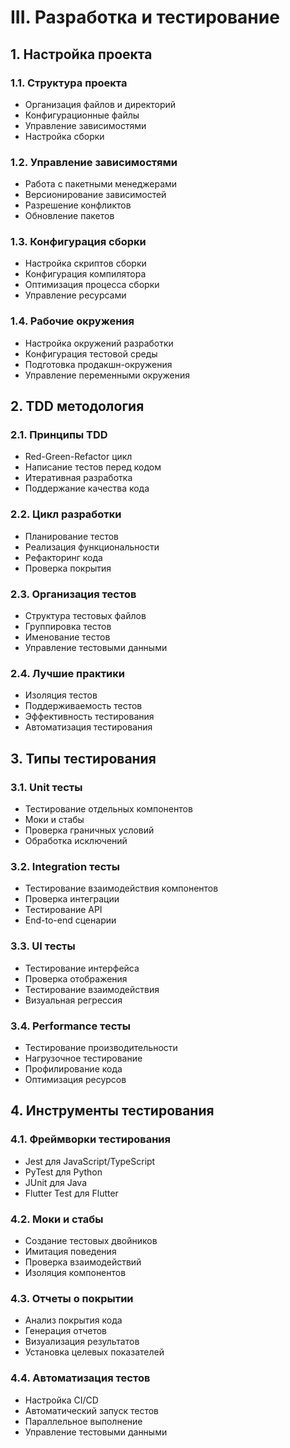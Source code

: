 # III. Разработка и тестирование

## 1. Настройка проекта

### 1.1. Структура проекта
- Организация файлов и директорий
- Конфигурационные файлы
- Управление зависимостями
- Настройка сборки

### 1.2. Управление зависимостями
- Работа с пакетными менеджерами
- Версионирование зависимостей
- Разрешение конфликтов
- Обновление пакетов

### 1.3. Конфигурация сборки
- Настройка скриптов сборки
- Конфигурация компилятора
- Оптимизация процесса сборки
- Управление ресурсами

### 1.4. Рабочие окружения
- Настройка окружений разработки
- Конфигурация тестовой среды
- Подготовка продакшн-окружения
- Управление переменными окружения

## 2. TDD методология

### 2.1. Принципы TDD
- Red-Green-Refactor цикл
- Написание тестов перед кодом
- Итеративная разработка
- Поддержание качества кода

### 2.2. Цикл разработки
- Планирование тестов
- Реализация функциональности
- Рефакторинг кода
- Проверка покрытия

### 2.3. Организация тестов
- Структура тестовых файлов
- Группировка тестов
- Именование тестов
- Управление тестовыми данными

### 2.4. Лучшие практики
- Изоляция тестов
- Поддерживаемость тестов
- Эффективность тестирования
- Автоматизация тестирования

## 3. Типы тестирования

### 3.1. Unit тесты
- Тестирование отдельных компонентов
- Моки и стабы
- Проверка граничных условий
- Обработка исключений

### 3.2. Integration тесты
- Тестирование взаимодействия компонентов
- Проверка интеграции
- Тестирование API
- End-to-end сценарии

### 3.3. UI тесты
- Тестирование интерфейса
- Проверка отображения
- Тестирование взаимодействия
- Визуальная регрессия

### 3.4. Performance тесты
- Тестирование производительности
- Нагрузочное тестирование
- Профилирование кода
- Оптимизация ресурсов

## 4. Инструменты тестирования

### 4.1. Фреймворки тестирования
- Jest для JavaScript/TypeScript
- PyTest для Python
- JUnit для Java
- Flutter Test для Flutter

### 4.2. Моки и стабы
- Создание тестовых двойников
- Имитация поведения
- Проверка взаимодействий
- Изоляция компонентов

### 4.3. Отчеты о покрытии
- Анализ покрытия кода
- Генерация отчетов
- Визуализация результатов
- Установка целевых показателей

### 4.4. Автоматизация тестов
- Настройка CI/CD
- Автоматический запуск тестов
- Параллельное выполнение
- Управление тестовыми данными 
